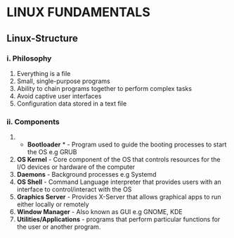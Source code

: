 # LINUX FUNDAMENTALS
## Linux-Structure

### i. Philosophy
1. Everything is a file
2. Small, single-purpose programs
3. Ability to chain programs together to perform complex tasks
4. Avoid captive user interfaces
5. Configuration data stored in a text file

### ii. Components
1. * **Bootloader** * - Program used to guide the booting processes to start the OS e.g GRUB
2. **OS Kernel** - Core component of the OS that controls resources for the I/O devices or hardware of the computer
3. **Daemons** - Background processes e.g Systemd
4. **OS Shell** - Command Language interpreter that provides users with an interface to control/interact with the OS
5. **Graphics Server** - Provides X-Server that allows graphical apps to run either locally or remotely
6. **Window Manager** - Also known as GUI e.g GNOME, KDE
7. **Utilities/Applications** - programs that perform particular functions for the user or another program.

